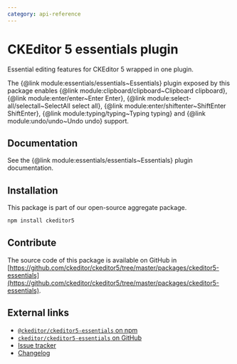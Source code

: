 ```yaml
---
category: api-reference
---
```


# CKEditor&nbsp;5 essentials plugin

Essential editing features for CKEditor&nbsp;5 wrapped in one plugin.

The {@link module:essentials/essentials~Essentials} plugin exposed by this package enables {@link module:clipboard/clipboard~Clipboard clipboard}, {@link module:enter/enter~Enter Enter}, {@link module:select-all/selectall~SelectAll select all}, {@link module:enter/shiftenter~ShiftEnter ShiftEnter}, {@link module:typing/typing~Typing typing} and {@link module:undo/undo~Undo undo} support.

## Documentation

See the {@link module:essentials/essentials~Essentials} plugin documentation.

## Installation

This package is part of our open-source aggregate package.

```bash
npm install ckeditor5
```

## Contribute

The source code of this package is available on GitHub in [https://github.com/ckeditor/ckeditor5/tree/master/packages/ckeditor5-essentials](https://github.com/ckeditor/ckeditor5/tree/master/packages/ckeditor5-essentials).

## External links

* [`@ckeditor/ckeditor5-essentials` on npm](https://www.npmjs.com/package/@ckeditor/ckeditor5-essentials)
* [`ckeditor/ckeditor5-essentials` on GitHub](https://github.com/ckeditor/ckeditor5/tree/master/packages/ckeditor5-essentials)
* [Issue tracker](https://github.com/ckeditor/ckeditor5/issues)
* [Changelog](https://github.com/ckeditor/ckeditor5/blob/master/CHANGELOG.md)
